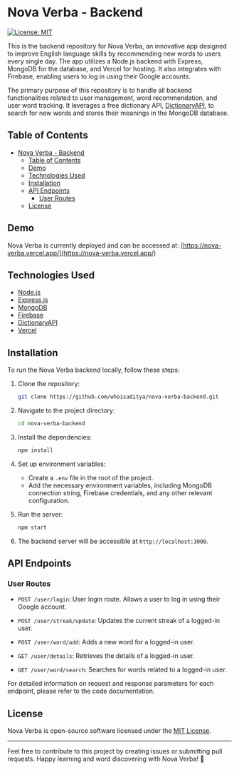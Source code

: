 # Nova Verba - Backend

[![License: MIT](https://img.shields.io/badge/License-MIT-yellow.svg)](https://opensource.org/licenses/MIT)

This is the backend repository for Nova Verba, an innovative app designed to improve English language skills by recommending new words to users every single day. The app utilizes a Node.js backend with Express, MongoDB for the database, and Vercel for hosting. It also integrates with Firebase, enabling users to log in using their Google accounts.

The primary purpose of this repository is to handle all backend functionalities related to user management, word recommendation, and user word tracking. It leverages a free dictionary API, [DictionaryAPI](https://api.dictionaryapi.dev/api/v2/entries/en/), to search for new words and stores their meanings in the MongoDB database.

## Table of Contents

- [Nova Verba - Backend](#nova-verba---backend)
  - [Table of Contents](#table-of-contents)
  - [Demo](#demo)
  - [Technologies Used](#technologies-used)
  - [Installation](#installation)
  - [API Endpoints](#api-endpoints)
    - [User Routes](#user-routes)
  - [License](#license)

## Demo

Nova Verba is currently deployed and can be accessed at: [https://nova-verba.vercel.app/](https://nova-verba.vercel.app/)

## Technologies Used

- [Node.js](https://nodejs.org/en)
- [Express.js](https://expressjs.com/)
- [MongoDB](https://www.mongodb.com/)
- [Firebase](https://firebase.google.com/)
- [DictionaryAPI](https://api.dictionaryapi.dev/api/v2/entries/en/)
- [Vercel](https://vercel.com/)

## Installation

To run the Nova Verba backend locally, follow these steps:

1. Clone the repository:

   ```bash
   git clone https://github.com/whoisaditya/nova-verba-backend.git
   ```

2. Navigate to the project directory:

   ```bash
   cd nova-verba-backend
   ```

3. Install the dependencies:

   ```bash
   npm install
   ```

4. Set up environment variables:

   - Create a `.env` file in the root of the project.
   - Add the necessary environment variables, including MongoDB connection string, Firebase credentials, and any other relevant configuration.

5. Run the server:

   ```bash
   npm start
   ```

6. The backend server will be accessible at `http://localhost:3000`.

## API Endpoints

### User Routes

- `POST /user/login`: User login route. Allows a user to log in using their Google account.

- `POST /user/streak/update`: Updates the current streak of a logged-in user.

- `POST /user/word/add`: Adds a new word for a logged-in user.

- `GET /user/details`: Retrieves the details of a logged-in user.

- `GET /user/word/search`: Searches for words related to a logged-in user.

For detailed information on request and response parameters for each endpoint, please refer to the code documentation.

## License

Nova Verba is open-source software licensed under the [MIT License](https://opensource.org/licenses/MIT).

---
Feel free to contribute to this project by creating issues or submitting pull requests. Happy learning and word discovering with Nova Verba! 🚀